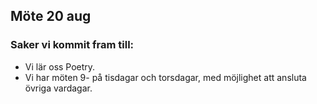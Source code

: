 ## Möte 20 aug

### Saker vi kommit fram till:

* Vi lär oss Poetry.
* Vi har möten 9- på tisdagar och torsdagar, med möjlighet att ansluta övriga vardagar.
